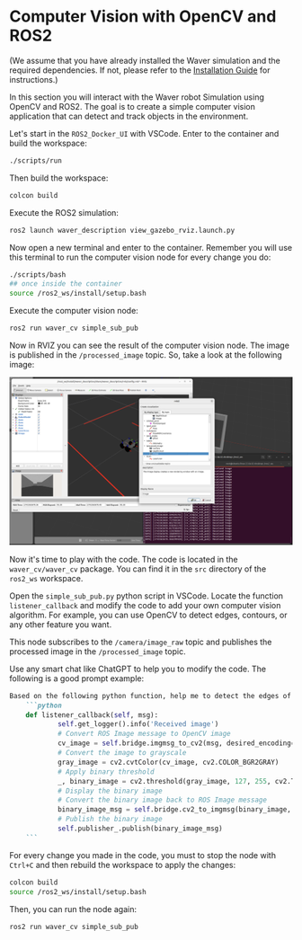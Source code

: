 # Computer Vision with OpenCV and ROS2
(We assume that you have already installed the Waver simulation and the required dependencies. If not, please refer to the [Installation Guide](../00_installation/README.md) for instructions.)

In this section you will interact with the Waver robot Simulation using OpenCV and ROS2. The goal is to create a simple computer vision application that can detect and track objects in the environment.

Let's start in the `ROS2_Docker_UI` with VSCode. Enter to the container and build the workspace:
```bash
./scripts/run
```

Then build the workspace:
```bash
colcon build
```

Execute the ROS2 simulation:
```bash
ros2 launch waver_description view_gazebo_rviz.launch.py
```

Now open a new terminal and enter to the container. Remember you will use this terminal to run the computer vision node for every change you do:
```bash
./scripts/bash
## once inside the container
source /ros2_ws/install/setup.bash
```

Execute the computer vision node:
```bash
ros2 run waver_cv simple_sub_pub
```

Now in RVIZ you can see the result of the computer vision node. The image is published in the `/processed_image` topic. So, take a look at the following image:

![](.media/rviz_cv.png)

Now it's time to play with the code. The code is located in the `waver_cv/waver_cv` package. You can find it in the `src` directory of the `ros2_ws` workspace.

Open the `simple_sub_pub.py` python script in VSCode. Locate the function `listener_callback` and modify the code to add your own computer vision algorithm. For example, you can use OpenCV to detect edges, contours, or any other feature you want.

This node subscribes to the `/camera/image_raw` topic and publishes the processed image in the `/processed_image` topic.

Use any smart chat like ChatGPT to help you to modify the code. The following is a good prompt example:

```markdown
Based on the following python function, help me to detect the edges of the image and then apply a dilation operation to the edges:
    ```python
    def listener_callback(self, msg):
            self.get_logger().info('Received image')
            # Convert ROS Image message to OpenCV image
            cv_image = self.bridge.imgmsg_to_cv2(msg, desired_encoding='bgr8')
            # Convert the image to grayscale
            gray_image = cv2.cvtColor(cv_image, cv2.COLOR_BGR2GRAY)
            # Apply binary threshold
            _, binary_image = cv2.threshold(gray_image, 127, 255, cv2.THRESH_BINARY)
            # Display the binary image
            # Convert the binary image back to ROS Image message
            binary_image_msg = self.bridge.cv2_to_imgmsg(binary_image, encoding='mono8')
            # Publish the binary image
            self.publisher_.publish(binary_image_msg)
    ```
```

For every change you made in the code, you must to stop the node with `Ctrl+C` and then rebuild the workspace to apply the changes:
```bash
colcon build
source /ros2_ws/install/setup.bash
```

Then, you can run the node again:
```bash
ros2 run waver_cv simple_sub_pub
```

